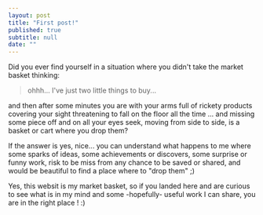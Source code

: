```yaml
---
layout: post
title: "First post!"
published: true
subtitle: null
date: ""
---
```




Did you ever find yourself in a situation where you didn't take the market basket thinking: 

> ohhh... I've just two little things to buy...

and then after some minutes you are with your arms full of rickety products covering your sight threatening to fall on the floor all the time ... and missing some piece off and on all your eyes seek, moving from side to side, is a basket or cart where you drop them?

If the answer is yes, nice... you can understand what happens to me where some sparks of ideas, some achievements or discovers, some surprise or funny work, risk to be miss from any chance to be saved or shared, and would be beautiful to find a place where to "drop them" ;)

Yes, this websit is my market basket, so if you landed here and are curious to see what is in my mind and some -hopefully- useful work I can share, you are in the right place ! :)
